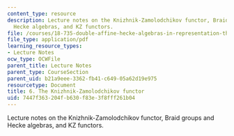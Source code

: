 ```yaml
---
content_type: resource
description: Lecture notes on the Knizhnik-Zamolodchikov functor, Braid groups and
  Hecke algebras, and KZ functors.
file: /courses/18-735-double-affine-hecke-algebras-in-representation-theory-combinatorics-geometry-and-mathematical-physics-fall-2009/7447f363204fb630f83e3f8fff261b04_MIT18_735F09_ch06.pdf
file_type: application/pdf
learning_resource_types:
- Lecture Notes
ocw_type: OCWFile
parent_title: Lecture Notes
parent_type: CourseSection
parent_uid: b21a9eee-3362-fb41-c649-05a62d19e975
resourcetype: Document
title: 6. The Knizhnik-Zamolodchikov functor
uid: 7447f363-204f-b630-f83e-3f8fff261b04
---
```

Lecture notes on the Knizhnik-Zamolodchikov functor, Braid groups and Hecke algebras, and KZ functors.

